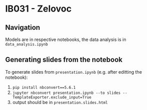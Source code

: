 # IB031 - Zelovoc

## Navigation

Models are in respective notebooks, the data analysis is in `data_analysis.ipynb`
## Generating slides from the notebook

To generate slides from `presentation.ipynb` (e.g. after editting the notebook):

1. `pip install nbconvert==5.6.1`
2. `jupyter nbconvert presentation.ipynb --to slides --TemplateExporter.exclude_input=True`
3. output should be in `presentation.slides.html`


